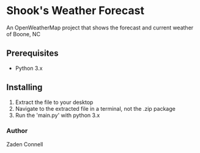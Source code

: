 <h1>Shook's Weather Forecast</h1>
   
 <p>An OpenWeatherMap project that shows the forecast and current weather of Boone, NC</p>

<h2>Prerequisites</h2>
<ul>
   <li>Python 3.x</li>
</ul>

<h2>Installing</h2>
<ol>
   <li>Extract the file to your desktop</li>
   <li>Navigate to the extracted file in a terminal, not the .zip package</li>
   <li>Run the 'main.py' with python 3.x</li>
</ol>

<h3>Author</h3>
<p>Zaden Connell</p>
